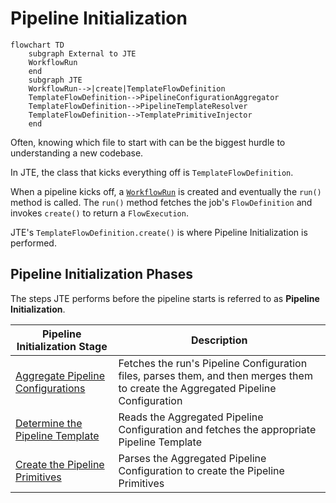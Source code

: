 # Pipeline Initialization

``` mermaid
flowchart TD
    subgraph External to JTE
    WorkflowRun
    end
    subgraph JTE
    WorkflowRun-->|create|TemplateFlowDefinition
    TemplateFlowDefinition-->PipelineConfigurationAggregator
    TemplateFlowDefinition-->PipelineTemplateResolver
    TemplateFlowDefinition-->TemplatePrimitiveInjector
    end
```

Often, knowing which file to start with can be the biggest hurdle to understanding a new codebase.

In JTE, the class that kicks everything off is `TemplateFlowDefinition`.

When a pipeline kicks off, a [`WorkflowRun`][WorkflowRun] is created and eventually the `run()` method is called.
The `run()` method fetches the job's `FlowDefinition` and invokes `create()` to return a `FlowExecution`.

JTE's `TemplateFlowDefinition.create()` is where Pipeline Initialization is performed.

## Pipeline Initialization Phases

The steps JTE performs before the pipeline starts is referred to as **Pipeline Initialization**.

| Pipeline Initialization Stage       | Description                                                                                                                       |
|-------------------------------------|-----------------------------------------------------------------------------------------------------------------------------------|
| [Aggregate Pipeline Configurations] | Fetches the run's Pipeline Configuration files, parses them, and then merges them to create the Aggregated Pipeline Configuration |
| [Determine the Pipeline Template]   | Reads the Aggregated Pipeline Configuration and fetches the appropriate Pipeline Template                                         |
| [Create the Pipeline Primitives]    | Parses the Aggregated Pipeline Configuration to create the Pipeline Primitives                                                    |

<!--Link References-->
[WorkflowRun]: https://github.com/jenkinsci/workflow-job-plugin/blob/master/src/main/java/org/jenkinsci/plugins/workflow/job/WorkflowRun.java
[Aggregate Pipeline Configurations]: ./pipeline-initialization/aggregate-configs.md
[Determine the Pipeline Template]: ./pipeline-initialization/determine-template.md
[Create the Pipeline Primitives]: ./pipeline-initialization/inject-primitives.md
